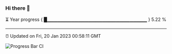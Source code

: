 ### Hi there 👋

⏳ Year progress { █▁▁▁▁▁▁▁▁▁▁▁▁▁▁▁▁▁▁▁▁▁▁▁▁▁▁▁▁▁ } 5.22 %

---

⏰ Updated on Fri, 20 Jan 2023 00:58:11 GMT

![Progress Bar CI](https://github.com/liununu/liununu/workflows/Progress%20Bar%20CI/badge.svg)
